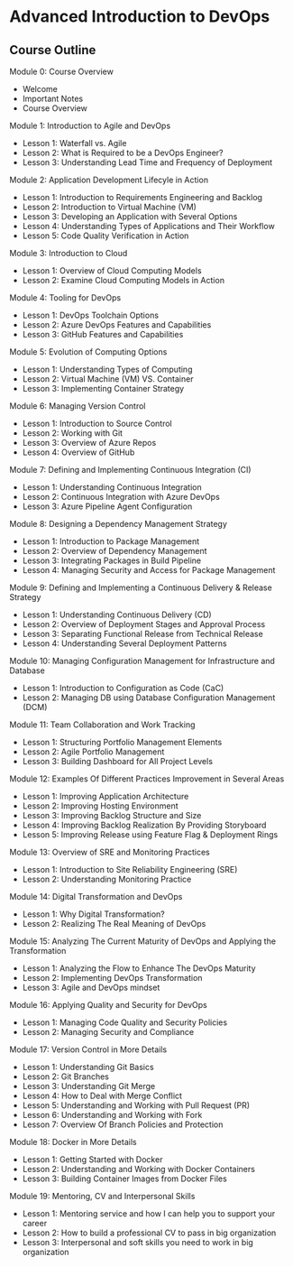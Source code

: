
# Advanced Introduction to DevOps

## Course Outline

Module 0: Course Overview
 - Welcome 
 - Important Notes
 - Course Overview

Module 1: Introduction to Agile and DevOps
 - Lesson 1: Waterfall vs. Agile 
 - Lesson 2: What is Required to be a DevOps Engineer? 
 - Lesson 3: Understanding Lead Time and Frequency of Deployment

Module 2: Application Development Lifecyle in Action
 - Lesson 1: Introduction to Requirements Engineering and Backlog
 - Lesson 2: Introduction to Virtual Machine (VM)
 - Lesson 3: Developing an Application with Several Options
 - Lesson 4: Understanding Types of Applications and Their Workflow
 - Lesson 5: Code Quality Verification in Action

Module 3: Introduction to Cloud
 - Lesson 1: Overview of Cloud Computing Models
 - Lesson 2: Examine Cloud Computing Models in Action

Module 4: Tooling for DevOps
 - Lesson 1: DevOps Toolchain Options
 - Lesson 2: Azure DevOps Features and Capabilities 
 - Lesson 3: GitHub Features and Capabilities 
 
Module 5: Evolution of Computing Options
 - Lesson 1: Understanding Types of Computing
 - Lesson 2: Virtual Machine (VM) VS. Container
 - Lesson 3: Implementing Container Strategy 
 
Module 6: Managing Version Control
- Lesson 1: Introduction to Source Control
- Lesson 2: Working with Git
- Lesson 3: Overview of Azure Repos
- Lesson 4: Overview of GitHub
 
Module 7: Defining and Implementing Continuous Integration (CI)
 - Lesson 1: Understanding Continuous Integration
 - Lesson 2: Continuous Integration with Azure DevOps
 - Lesson 3: Azure Pipeline Agent Configuration
 
Module 8: Designing a Dependency Management Strategy
 - Lesson 1: Introduction to Package Management
 - Lesson 2: Overview of Dependency Management 
 - Lesson 3: Integrating Packages in Build Pipeline
 - Lesson 4: Managing Security and Access for Package Management
 
Module 9: Defining and Implementing a Continuous Delivery & Release Strategy
 - Lesson 1: Understanding Continuous Delivery (CD)
 - Lesson 2: Overview of Deployment Stages and Approval Process
 - Lesson 3: Separating Functional Release from Technical Release 
 - Lesson 4: Understanding Several Deployment Patterns
 
Module 10: Managing Configuration Management for Infrastructure and Database
 - Lesson 1: Introduction to Configuration as Code (CaC)
 - Lesson 2: Managing DB using Database Configuration Management (DCM)
 
Module 11: Team Collaboration and Work Tracking
 - Lesson 1: Structuring Portfolio Management Elements
 - Lesson 2: Agile Portfolio Management
 - Lesson 3: Building Dashboard for All Project Levels
 
Module 12: Examples Of Different Practices Improvement in Several Areas
 - Lesson 1: Improving Application Architecture
 - Lesson 2: Improving Hosting Environment
 - Lesson 3: Improving Backlog Structure and Size
 - Lesson 4: Improving Backlog Realization By Providing Storyboard
 - Lesson 5: Improving Release using Feature Flag & Deployment Rings
 
Module 13: Overview of SRE and Monitoring Practices
 - Lesson 1: Introduction to Site Reliability Engineering (SRE)
 - Lesson 2: Understanding Monitoring Practice 
 
Module 14: Digital Transformation and DevOps
 - Lesson 1: Why Digital Transformation?
 - Lesson 2: Realizing The Real Meaning of DevOps
 
Module 15: Analyzing The Current Maturity of DevOps and Applying the Transformation
 - Lesson 1: Analyzing the Flow to Enhance The DevOps Maturity
 - Lesson 2: Implementing DevOps Transformation
 - Lesson 3: Agile and DevOps mindset

Module 16: Applying Quality and Security for DevOps
 - Lesson 1: Managing Code Quality and Security Policies
 - Lesson 2: Managing Security and Compliance

Module 17: Version Control in More Details 
 - Lesson 1: Understanding Git Basics
 - Lesson 2: Git Branches
 - Lesson 3: Understanding Git Merge
 - Lesson 4: How to Deal with Merge Conflict
 - Lesson 5: Understanding and Working with Pull Request (PR)
 - Lesson 6: Understanding and Working with Fork
 - Lesson 7: Overview Of Branch Policies and Protection

Module 18: Docker in More Details 
 - Lesson 1: Getting Started with Docker
 - Lesson 2: Understanding and Working with Docker Containers
 - Lesson 3: Building Container Images from Docker Files

Module 19: Mentoring, CV and Interpersonal Skills 
 - Lesson 1: Mentoring service and how I can help you to support your career
 - Lesson 2: How to build a professional CV to pass in big organization
 - Lesson 3: Interpersonal and soft skills you need to work in big organization
